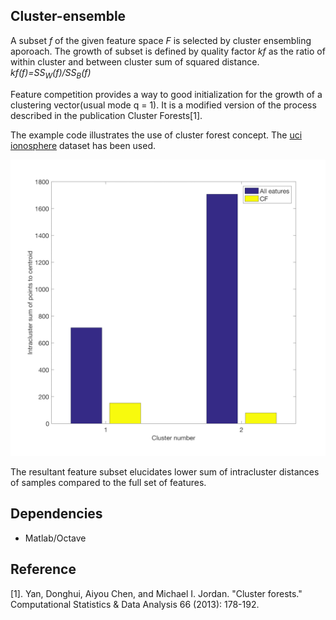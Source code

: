 ## Cluster-ensemble

A subset *f* of the given feature space *F* is selected by cluster ensembling aporoach.
The growth of subset is defined by quality factor *kf* as the ratio of within cluster and between cluster sum of squared distance.
*kf(f)=SS<sub>W</sub>(f)/SS<sub>B</sub>(f)*

Feature competition provides a way to good initialization for the growth of a clustering vector(usual mode q = 1).
It is a modified version of the process described in the publication Cluster Forests[1].

The example code illustrates the use of cluster forest concept. The [uci ionosphere](https://archive.ics.uci.edu/ml/datasets/ionosphere) dataset has been used.

![CF Result](cfResult_Ionosphere.png)

The resultant feature subset elucidates lower sum of intracluster distances of samples compared to the full set of features.


## Dependencies
* Matlab/Octave

## Reference
[1]. Yan, Donghui, Aiyou Chen, and Michael I. Jordan. "Cluster forests." Computational Statistics & Data Analysis 66 (2013): 178-192.